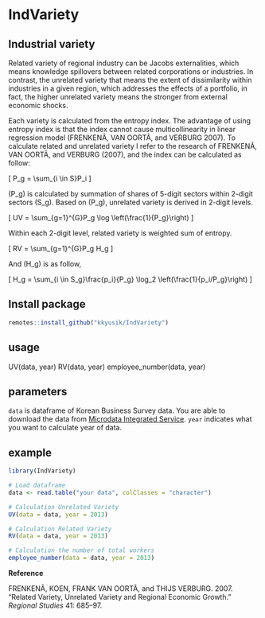 
<!-- README.md is generated from README.Rmd. Please edit that file -->

# IndVariety

## Industrial variety

Related variety of regional industry can be Jacobs externalities, which
means knowledge spillovers between related corporations or industries.
In contrast, the unrelated variety that means the extent of
dissimilarity within industries in a given region, which addresses the
effects of a portfolio, in fact, the higher unrelated variety means the
stronger from external economic shocks.

Each variety is calculated from the entropy index. The advantage of
using entropy index is that the index cannot cause multicollinearity in
linear regression model (FRENKENÃ, VAN OORTÃ, and VERBURG 2007). To
calculate related and unrelated variety I refer to the research of
FRENKENÃ, VAN OORTÃ, and VERBURG (2007), and the index can be calculated
as follow:

\[
P_g = \sum_{i \in S}P_i
\]

\(P_g\) is calculated by summation of shares of 5-digit sectors within
2-digit sectors \(S_g\). Based on \(P_g\), unrelated variety is derived
in 2-digit levels.

\[
UV = \sum_{g=1}^{G}P_g \log \left(\frac{1}{P_g}\right)
\]

Within each 2-digit level, related variety is weighted sum of entropy.

\[
RV = \sum_{g=1}^{G}P_g H_g
\]

And \(H_g\) is as follow,

\[
H_g = \sum_{i \in S_g}\frac{p_i}{P_g} \log_2 \left(\frac{1}{p_i/P_g}\right)
\]

## Install package

``` r
remotes::install_github("kkyusik/IndVariety")
```

## usage

UV(data, year) RV(data, year) employee\_number(data, year)

## parameters

`data` is dataframe of Korean Business Survey data. You are able to
download the data from [Microdata Integrated
Service](https://mdis.kostat.go.kr/index.do). `year` indicates what you
want to calculate year of data.

## example

``` r
library(IndVariety)

# Load dataframe
data <- read.table("your data", colClasses = "character")

# Calculation Unrelated Variety
UV(data = data, year = 2013)

# Calculation Related Variety
RV(data = data, year = 2013)

# Calculation the number of total workers
employee_number(data = data, year = 2013)
```

**Reference**

<div id="refs" class="references">

<div id="ref-frenken_2007">

FRENKENÃ, KOEN, FRANK VAN OORTÃ, and THIJS VERBURG. 2007. “Related
Variety, Unrelated Variety and Regional Economic Growth.” *Regional
Studies* 41: 685–97.

</div>

</div>
